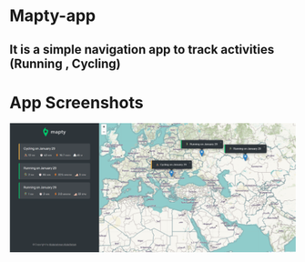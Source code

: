 # Mapty-app

## It is a simple navigation app to track activities (Running , Cycling) 

# App Screenshots

![App](https://github.com/AbdelrahmanAbdelfattah/Mapty-app/blob/master/Screenshot%202023-01-29%20171355.png)
